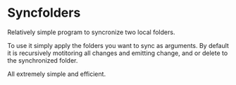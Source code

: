 # Syncfolders

Relatively simple program to syncronize two local folders.

To use it simply apply the folders you want to sync as arguments. By default it is recursively motitoring all changes and emitting change, and or delete to the synchronized folder.

All extremely simple and efficient.

